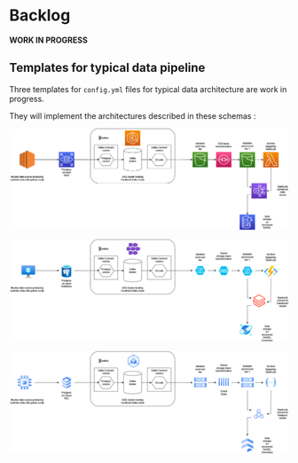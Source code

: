 # Backlog

__WORK IN PROGRESS__

## Templates for typical data pipeline

Three templates for `config.yml` files for typical data architecture are work in progress.

They will implement the architectures described in these schemas :

![data_pipeline_aws](./schemas/data_pipeline_aws.drawio.png)

![data_pipeline_azure](./schemas/data_pipeline_azure.drawio.png)

![data_pipeline_gcp](./schemas/data_pipeline_gcp.drawio.png)

